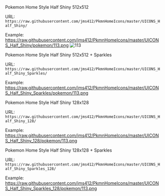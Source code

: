 Pokemon Home Style Half Shiny 512x512

URL: `https://raw.githubusercontent.com/jms412/PkmnHomeIcons/master/UICONS_Half_Shiny/`

Example: https://raw.githubusercontent.com/jms412/PkmnHomeIcons/master/UICONS_Half_Shiny/pokemon/113.png
![113](https://user-images.githubusercontent.com/80012316/131054180-99776933-ff5c-4ecf-89da-4f5e8b74a7ad.png)


Pokemon Home Style Half Shiny 512x512 + Sparkles

URL: `https://raw.githubusercontent.com/jms412/PkmnHomeIcons/master/UICONS_Half_Shiny_Sparkles/`

Example: https://raw.githubusercontent.com/jms412/PkmnHomeIcons/master/UICONS_Half_Shiny_Sparkles/pokemon/113.png


Pokemon Home Style Half Shiny 128x128

URL: `https://raw.githubusercontent.com/jms412/PkmnHomeIcons/master/UICONS_Half_Shiny_128/`

Example: https://raw.githubusercontent.com/jms412/PkmnHomeIcons/master/UICONS_Half_Shiny_128/pokemon/113.png


Pokemon Home Style Half Shiny 128x128 + Sparkles

URL: `https://raw.githubusercontent.com/jms412/PkmnHomeIcons/master/UICONS_Half_Shiny_Sparkles_128/`

Example: https://raw.githubusercontent.com/jms412/PkmnHomeIcons/master/UICONS_Half_Shiny_Sparkles_128/pokemon/113.png
